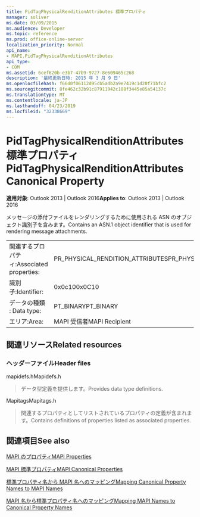 ```yaml
---
title: PidTagPhysicalRenditionAttributes 標準プロパティ
manager: soliver
ms.date: 03/09/2015
ms.audience: Developer
ms.topic: reference
ms.prod: office-online-server
localization_priority: Normal
api_name:
- MAPI.PidTagPhysicalRenditionAttributes
api_type:
- COM
ms.assetid: 6cef620b-e3b7-47b9-9727-8e609465c268
description: '最終更新日時: 2015 年 3 月 9 日'
ms.openlocfilehash: f66d0f06112d95cb5adb2a9e7419c1d20f71bfc2
ms.sourcegitcommit: 8fe462c32b91c87911942c188f3445e85a54137c
ms.translationtype: MT
ms.contentlocale: ja-JP
ms.lasthandoff: 04/23/2019
ms.locfileid: "32338669"
---
```

# <a name="pidtagphysicalrenditionattributes-canonical-property"></a><span data-ttu-id="e846e-103">PidTagPhysicalRenditionAttributes 標準プロパティ</span><span class="sxs-lookup"><span data-stu-id="e846e-103">PidTagPhysicalRenditionAttributes Canonical Property</span></span>

  
  
<span data-ttu-id="e846e-104">**適用対象**: Outlook 2013 | Outlook 2016</span><span class="sxs-lookup"><span data-stu-id="e846e-104">**Applies to**: Outlook 2013 | Outlook 2016</span></span> 
  
<span data-ttu-id="e846e-105">メッセージの添付ファイルをレンダリングするために使用される ASN のオブジェクト識別子を含みます。</span><span class="sxs-lookup"><span data-stu-id="e846e-105">Contains an ASN.1 object identifier that is used for rendering message attachments.</span></span>
  
|||
|:-----|:-----|
|<span data-ttu-id="e846e-106">関連するプロパティ:</span><span class="sxs-lookup"><span data-stu-id="e846e-106">Associated properties:</span></span>  <br/> |<span data-ttu-id="e846e-107">PR_PHYSICAL_RENDITION_ATTRIBUTES</span><span class="sxs-lookup"><span data-stu-id="e846e-107">PR_PHYSICAL_RENDITION_ATTRIBUTES</span></span>  <br/> |
|<span data-ttu-id="e846e-108">識別子:</span><span class="sxs-lookup"><span data-stu-id="e846e-108">Identifier:</span></span>  <br/> |<span data-ttu-id="e846e-109">0x0c10</span><span class="sxs-lookup"><span data-stu-id="e846e-109">0x0C10</span></span>  <br/> |
|<span data-ttu-id="e846e-110">データの種類 : </span><span class="sxs-lookup"><span data-stu-id="e846e-110">Data type:</span></span>  <br/> |<span data-ttu-id="e846e-111">PT_BINARY</span><span class="sxs-lookup"><span data-stu-id="e846e-111">PT_BINARY</span></span>  <br/> |
|<span data-ttu-id="e846e-112">エリア:</span><span class="sxs-lookup"><span data-stu-id="e846e-112">Area:</span></span>  <br/> |<span data-ttu-id="e846e-113">MAPI 受信者</span><span class="sxs-lookup"><span data-stu-id="e846e-113">MAPI Recipient</span></span>  <br/> |
   
## <a name="related-resources"></a><span data-ttu-id="e846e-114">関連リソース</span><span class="sxs-lookup"><span data-stu-id="e846e-114">Related resources</span></span>

### <a name="header-files"></a><span data-ttu-id="e846e-115">ヘッダーファイル</span><span class="sxs-lookup"><span data-stu-id="e846e-115">Header files</span></span>

<span data-ttu-id="e846e-116">mapidefs.h</span><span class="sxs-lookup"><span data-stu-id="e846e-116">Mapidefs.h</span></span>
  
> <span data-ttu-id="e846e-117">データ型定義を提供します。</span><span class="sxs-lookup"><span data-stu-id="e846e-117">Provides data type definitions.</span></span>
    
<span data-ttu-id="e846e-118">Mapitags</span><span class="sxs-lookup"><span data-stu-id="e846e-118">Mapitags.h</span></span>
  
> <span data-ttu-id="e846e-119">関連するプロパティとしてリストされているプロパティの定義が含まれます。</span><span class="sxs-lookup"><span data-stu-id="e846e-119">Contains definitions of properties listed as associated properties.</span></span>
    
## <a name="see-also"></a><span data-ttu-id="e846e-120">関連項目</span><span class="sxs-lookup"><span data-stu-id="e846e-120">See also</span></span>



[<span data-ttu-id="e846e-121">MAPI のプロパティ</span><span class="sxs-lookup"><span data-stu-id="e846e-121">MAPI Properties</span></span>](mapi-properties.md)
  
[<span data-ttu-id="e846e-122">MAPI 標準プロパティ</span><span class="sxs-lookup"><span data-stu-id="e846e-122">MAPI Canonical Properties</span></span>](mapi-canonical-properties.md)
  
[<span data-ttu-id="e846e-123">標準プロパティ名から MAPI 名へのマッピング</span><span class="sxs-lookup"><span data-stu-id="e846e-123">Mapping Canonical Property Names to MAPI Names</span></span>](mapping-canonical-property-names-to-mapi-names.md)
  
[<span data-ttu-id="e846e-124">MAPI 名から標準プロパティ名へのマッピング</span><span class="sxs-lookup"><span data-stu-id="e846e-124">Mapping MAPI Names to Canonical Property Names</span></span>](mapping-mapi-names-to-canonical-property-names.md)

